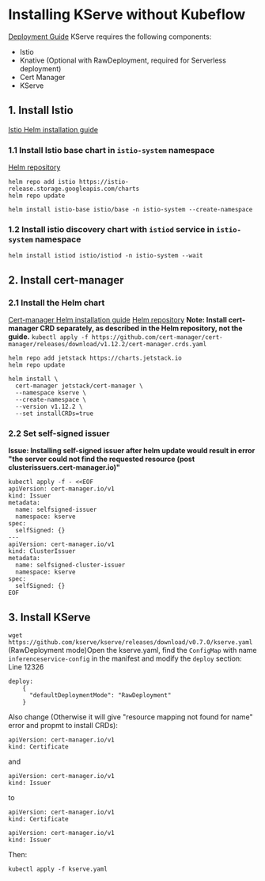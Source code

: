 # Installing KServe without Kubeflow
[Deployment Guide](https://kserve.github.io/website/0.7/admin/kubernetes_deployment/#2-install-cert-manager)
KServe requires the following components:
- Istio
- Knative (Optional with RawDeployment, required for Serverless deployment)
- Cert Manager
- KServe

## 1. Install Istio
[Istio Helm installation guide](https://istio.io/latest/docs/setup/install/helm/)
### 1.1 Install Istio base chart in `istio-system` namespace
[Helm repository](https://artifacthub.io/packages/helm/istio-official/base)
```
helm repo add istio https://istio-release.storage.googleapis.com/charts
helm repo update
```
`helm install istio-base istio/base -n istio-system --create-namespace`
### 1.2 Install istio discovery chart with `istiod` service in `istio-system` namespace
`helm install istiod istio/istiod -n istio-system --wait`

## 2. Install cert-manager
### 2.1 Install the Helm chart
[Cert-manager Helm installation guide](https://cert-manager.io/docs/installation/helm/)
[Helm repository](https://artifacthub.io/packages/helm/cert-manager/cert-manager)
**Note: Install cert-manager CRD separately, as described in the Helm repository, not the guide.**
`kubectl apply -f https://github.com/cert-manager/cert-manager/releases/download/v1.12.2/cert-manager.crds.yaml`
```
helm repo add jetstack https://charts.jetstack.io
helm repo update
```
```
helm install \
  cert-manager jetstack/cert-manager \
  --namespace kserve \
  --create-namespace \
  --version v1.12.2 \
  --set installCRDs=true
```
### 2.2 Set self-signed issuer
**Issue: Installing self-signed issuer after helm update would result in error "the server could not find the requested resource (post clusterissuers.cert-manager.io)"**
```
kubectl apply -f - <<EOF
apiVersion: cert-manager.io/v1
kind: Issuer
metadata:
  name: selfsigned-issuer
  namespace: kserve
spec:
  selfSigned: {}
---
apiVersion: cert-manager.io/v1
kind: ClusterIssuer
metadata:
  name: selfsigned-cluster-issuer
  namespace: kserve
spec:
  selfSigned: {}
EOF
```

## 3. Install KServe
`wget https://github.com/kserve/kserve/releases/download/v0.7.0/kserve.yaml`
(RawDeployment mode)Open the kserve.yaml, find the `ConfigMap` with name `inferenceservice-config` in the manifest and modify the `deploy` section:<br/>
Line 12326<br/>
```
deploy:
    {
      "defaultDeploymentMode": "RawDeployment"
    }
```
Also change (Otherwise it will give "resource mapping not found for name" error and propmt to install CRDs):<br/>
```
apiVersion: cert-manager.io/v1
kind: Certificate
```
and<br/>
```
apiVersion: cert-manager.io/v1
kind: Issuer
```
to<br/>
```
apiVersion: cert-manager.io/v1
kind: Certificate

apiVersion: cert-manager.io/v1
kind: Issuer
```

Then:<br/>

`kubectl apply -f kserve.yaml`